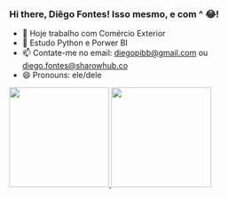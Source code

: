 ### Hi there,  Diêgo Fontes! Isso mesmo, e com ^ 😂!

- 🔭 Hoje trabalho com Comércio Exterior
- 🌱 Estudo Python e Porwer BI
- 📫 Contate-me no email: diegopibb@gmail.com ou diego.fontes@sharowhub.co
- 😄 Pronouns: ele/dele

<div>
   <a href="https://github.com/DigFontes">
   <img height="180cm" src = "https:github-readme-stats.versel.app/api?username=DigFontes&show_icons=true&theme=darkgreen&include_all_commits=true&count_private-true"/>
   <img height="180cm" src = "https:github-readme-stats.versel.app/api/top-langs?username=DigFontes&layout-compact&langs_count-16&theme-red"/>
</div>
